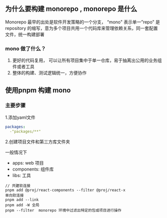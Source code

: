 ## 为什么要构建 monorepo , monorepo 是什么

Monorepo 最早的出处是软件开发策略的一个分支， “mono" 表示单一”repo" 是 repository 的缩写，意为多个项目共用一个代码库来管理依赖关系，同一套配置文件，统一构建部署

### mono 做了什么？

1. 更好的代码复用， 可以让所有项目集中于单一仓库，易于抽离出公用的业务组件或者工具
2. 整体的构建、测试逻辑统一，方便协作
   
## 使用pnpm 构建 mono

### 主要步骤

1.添加yaml文件

```yml
packages:
  -"packages/**"
```

2.创建项目文件和第三方库文件夹

一般情况下
- apps: web 项目
- components: 组件库
- libs: 工具

```
// 共建软连接
pnpm add @proj/react-components --filter @proj/react-x
单向软连接
pnpm add --link 
pnpm add -W 全局
pnpm --filter  monorepo 环境中过滤出特定的包或项目进行操作
```


### 